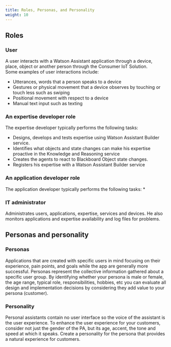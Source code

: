 ```yaml
---
title: Roles, Personas, and Personality
weight: 10
---
```


## Roles

### User
A user interacts with a Watson Assistant application through a device, place, object or another person through the Consumer IoT Solution.  
Some examples of user interactions include:

* Utterances, words that a person speaks to a device
* Gestures or physical movement that a device observes by touching or touch less such as swiping
* Positional movement with respect to a device
* Manual text input such as texting

### An expertise developer role
The expertise developer typically performs the following tasks:

* Designs, develops and tests expertise using Watson Assistant Builder service.
* Identifies what objects and state changes can make his expertise proactive in the Knowledge and Reasoning service
* Creates the agents to react to Blackboard Object state changes.
* Registers his expertise with a Watson Assistant Builder service

### An application developer role
The application developer typically performs the following tasks:
*

### IT administrator
Administrates users, applications, expertise, services and devices. He also monitors applications and expertise availability and log files for problems.

## Personas and personality

### Personas
Applications that are created with specific users in mind focusing on their experience, pain points, and goals while the app are generally more successful.
Personas represent the collective information gathered about a specific user group. 
By identifying whether your persona is male or female, the age range, typical role, responsibilities, hobbies, etc you can evaluate all design and implementation decisions by considering they add value to your persona (customer).

### Personality
Personal assistants contain no user interface so the voice of the assistant is the user experience. To enhance the user experience for your customers, consider not just the gender of the PA, but its age, accent, the tone and speed at which it speaks.
Create a personality for the persona that provides a natural experience for customers. 
